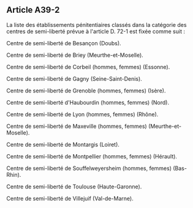 Article A39-2
----
La liste des établissements pénitentiaires classés dans la catégorie des centres
de semi-liberté prévue à l'article D. 72-1 est fixée comme suit :

Centre de semi-liberté de Besançon (Doubs).

Centre de semi-liberté de Briey (Meurthe-et-Moselle).

Centre de semi-liberté de Corbeil (hommes, femmes) (Essonne).

Centre de semi-liberté de Gagny (Seine-Saint-Denis).

Centre de semi-liberté de Grenoble (hommes, femmes) (Isère).

Centre de semi-liberté d'Haubourdin (hommes, femmes) (Nord).

Centre de semi-liberté de Lyon (hommes, femmes) (Rhône).

Centre de semi-liberté de Maxeville (hommes, femmes) (Meurthe-et-Moselle).

Centre de semi-liberté de Montargis (Loiret).

Centre de semi-liberté de Montpellier (hommes, femmes) (Hérault).

Centre de semi-liberté de Souffelweyersheim (hommes, femmes) (Bas-Rhin).

Centre de semi-liberté de Toulouse (Haute-Garonne).

Centre de semi-liberté de Villejuif (Val-de-Marne).
